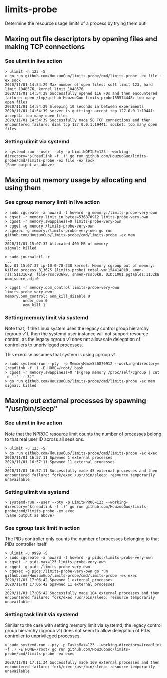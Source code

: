 # limits-probe
Determine the resource usage limits of a process by trying them out!

## Maxing out file descriptors by opening files and making TCP connections
### See ulimit in live action
    > ulimit -n 123 -S
    > go run github.com/HouzuoGuo/limits-probe/cmd/limits-probe -ex file -ex sock
    2020/11/01 14:54:29 Max number of open files: soft limit 123, hard limit 1048576, kernel limit 1048576
    2020/11/01 14:54:29 Successfully opened 116 FDs and then encountered failure: open /tmp/github-HouzuoGuo-limits-probe155574448: too many open files
    2020/11/01 14:54:29 Sleeping 10 seconds in between experiments
    2020/11/01 14:54:39 server is quitting: accept tcp 127.0.0.1:19441: accept4: too many open files
    2020/11/01 14:54:39 Successfully made 58 TCP connections and then encountered failure: dial tcp 127.0.0.1:19441: socket: too many open files

### Setting ulimit via systemd
    > systemd-run --user --pty -p LimitNOFILE=123 --working-directory="$(readlink -f .)" go run github.com/HouzuoGuo/limits-probe/cmd/limits-probe -ex file -ex sock
    (Same output as above)

## Maxing out memory usage by allocating and using them
### See cgroup memory limit in live action
    > sudo cgcreate -a howard -t howard -g memory:/limits-probe-very-own
    > cgset -r memory.limit_in_bytes=536870912 limits-probe-very-own
    > cgset -r memory.swappiness=0 limits-probe-very-own
    > cgget -g memory /limits-probe-very-own
    > cgexec -g memory:/limits-probe-very-own go run github.com/HouzuoGuo/limits-probe/cmd/limits-probe -ex mem
    ...
    2020/11/01 15:07:37 Allocated 400 MB of memory
    signal: killed

    > sudo journalctl -r
    ...
    Nov 01 15:07:37 ip-10-0-78-238 kernel: Memory cgroup out of memory: Killed process 313675 (limits-probe) total-vm:1544140kB, anon-rss:511316kB, file-rss:936kB, shmem-rss:0kB, UID:1001 pgtables:1132kB oom_score_adj:0

    > cgget -r memory.oom_control limits-probe-very-own
    limits-probe-very-own:
    memory.oom_control: oom_kill_disable 0
            under_oom 0
            oom_kill 1

### Setting memory limit via systemd
Note that, if the Linux system uses the legacy control group hierarchy (cgroup v1), then the systemd user instance will not support resource control, as the legacy cgroup v1 does not allow safe delegation of controllers to unprivileged processes.

This exercise assumes that system is using cgroup v1.

    > sudo systemd-run --pty  -p MemoryMax=536870912 --working-directory=(readlink -f .) -E HOME=/root/ bash 
    > cgset -r memory.swappiness=0 "$(grep memory /proc/self/cgroup | cut -d ':' -f 3)"
    > go run github.com/HouzuoGuo/limits-probe/cmd/limits-probe -ex mem
    signal: killed

## Maxing out external processes by spawning "/usr/bin/sleep"
### See ulimit in live action
Note that the NPROC resource limit counts the number of processes belong to that real user ID across all sessions.

    > ulimit -u 123 -S
    > go run github.com/HouzuoGuo/limits-probe/cmd/limits-probe -ex exec
    2020/11/01 16:57:11 Spawned 1 external processes
    2020/11/01 16:57:11 Spawned 11 external processes
    ...
    2020/11/01 16:57:11 Successfully made 45 external processes and then encountered failure: fork/exec /usr/bin/sleep: resource temporarily unavailable

### Setting ulimit via systemd
    > systemd-run --user --pty -p LimitNPROC=123 --working-directory="$(readlink -f .)" go run github.com/HouzuoGuo/limits-probe/cmd/limits-probe -ex exec
    (Same output as above)

### See cgroup task limit in action
The PIDs controller only counts the number of processes belonging to that PIDs controller itself.

    > ulimit -u 9999 -S
    > sudo cgcreate -a howard -t howard -g pids:/limits-probe-very-own
    > cgset -r pids.max=123 limits-probe-very-own
    > cgget -g pids /limits-probe-very-own
    > cgexec -g pids:/limits-probe-very-own go run github.com/HouzuoGuo/limits-probe/cmd/limits-probe -ex exec
    2020/11/01 17:06:42 Spawned 1 external processes
    2020/11/01 17:06:42 Spawned 11 external processes
    ...
    2020/11/01 17:06:42 Successfully made 104 external processes and then encountered failure: fork/exec /usr/bin/sleep: resource temporarily unavailable

### Setting task limit via systemd
Similar to the case with setting memory limit via systemd, the legacy control group hierarchy (cgroup v1) does not seem to allow delegation of PIDs controller to unprivileged processes.

    > sudo systemd-run --pty -p TasksMax=123 --working-directory=(readlink -f .) -E HOME=/root/ go run github.com/HouzuoGuo/limits-probe/cmd/limits-probe -ex exec
    ...
    2020/11/01 17:11:34 Successfully made 109 external processes and then encountered failure: fork/exec /usr/bin/sleep: resource temporarily unavailable
